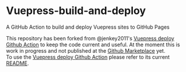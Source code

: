 # Vuepress-build-and-deploy
A GitHub Action to build and deploy Vuepress sites to GitHub Pages

This repository has been forked from @jenkey2011's [Vuepress deploy Github Action](https://github.com/jenkey2011/vuepress-deploy) to keep the code current and useful.
At the moment this is work in progress and not published at the [Github Marketplace](https://github.com/marketplace/) yet.    
To use the [Vuepress deploy Github Action](https://github.com/marketplace/actions/vuepress-deploy) please refer to its current [README](https://github.com/jenkey2011/vuepress-deploy#).

